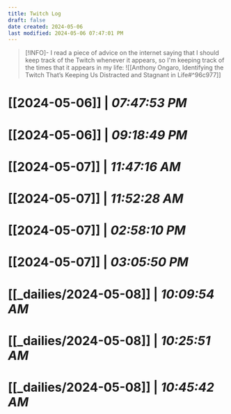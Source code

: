 ```yaml
---
title: Twitch Log
draft: false
date created: 2024-05-06
last modified: 2024-05-06 07:47:01 PM
---
```

>[!INFO]- I read a piece of advice on the internet saying that I should keep track of the Twitch whenever it appears, so I'm keeping track of the times that it appears in my life:
>![[Anthony Ongaro, Identifying the Twitch That’s Keeping Us Distracted and Stagnant in Life#^96c977]]
# **[[2024-05-06]]** | *07:47:53 PM*
# **[[2024-05-06]]** | *09:18:49 PM*
# **[[2024-05-07]]** | *11:47:16 AM*
# **[[2024-05-07]]** | *11:52:28 AM*
# **[[2024-05-07]]** | *02:58:10 PM*
# **[[2024-05-07]]** | *03:05:50 PM*
# **[[_dailies/2024-05-08]]** | *10:09:54 AM*
# **[[_dailies/2024-05-08]]** | *10:25:51 AM*
# **[[_dailies/2024-05-08]]** | *10:45:42 AM*